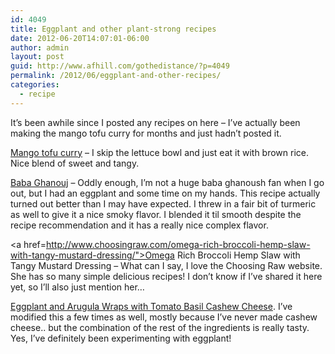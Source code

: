 ```yaml
---
id: 4049
title: Eggplant and other plant-strong recipes
date: 2012-06-20T14:07:01-06:00
author: admin
layout: post
guid: http://www.afhill.com/gothedistance/?p=4049
permalink: /2012/06/eggplant-and-other-recipes/
categories:
  - recipe
---
```

It&#8217;s been awhile since I posted any recipes on here &#8211; I&#8217;ve actually been making the mango tofu curry for months and just hadn&#8217;t posted it. 

[Mango tofu curry](http://www.spelonca.com/2011/08/19/light-and-breezy-mango-tofu-curry-in-lettuce-bowl/) &#8211; I skip the lettuce bowl and just eat it with brown rice. Nice blend of sweet and tangy. 

[Baba Ghanouj](http://www.simplyrecipes.com/recipes/eggplant_dip_baba_ghanouj/) &#8211; Oddly enough, I&#8217;m not a huge baba ghanoush fan when I go out, but I had an eggplant and some time on my hands. This recipe actually turned out better than I may have expected. I threw in a fair bit of turmeric as well to give it a nice smoky flavor. I blended it til smooth despite the recipe recommendation and it has a really nice complex flavor. 

<a href=http://www.choosingraw.com/omega-rich-broccoli-hemp-slaw-with-tangy-mustard-dressing/">Omega Rich Broccoli Hemp Slaw with Tangy Mustard Dressing</a> &#8211; What can I say, I love the Choosing Raw website. She has so many simple delicious recipes! I don&#8217;t know if I&#8217;ve shared it here yet, so I&#8217;ll also just mention her&#8230;

[Eggplant and Arugula Wraps with Tomato Basil Cashew Cheese](http://www.choosingraw.com/eggplant-and-arugula-wraps-with-tomato-basil-cashew-cheese/). I&#8217;ve modified this a few times as well, mostly because I&#8217;ve never made cashew cheese.. but the combination of the rest of the ingredients is really tasty. Yes, I&#8217;ve definitely been experimenting with eggplant!